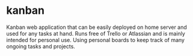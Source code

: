 # kanban
Kanban web application that can be easily deployed on home server and used for any tasks at hand. Runs free of Trello or Atlassian and is mainly intended for personal use. Using personal boards to keep track of many ongoing tasks and projects.
